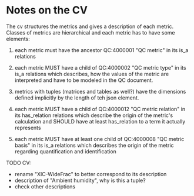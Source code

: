 # Notes on the CV

The cv structures the metrics and gives a description of each metric. Classes of
metrics are hierarchical and each metric has to have some elements:

1) each metric must have the ancestor QC:4000001 "QC metric" in its is_a
   relations

2) each metric MUST have a child of QC:4000002 "QC metric type" in its is_a
   relations which describes, how the values of the metric are interpreted and
   have to be modeled in the QC document.

3) metrics with tuples (matrices and tables as well?) have the dimensions
   defined implicitly by the length of teh json element.

4) each metric MUST have a child of QC:4000012 "QC metric relation" in its
   has_relation relations which describe the origin of the metric's calculation
   and SHOULD have at least has_relation to a term it actually represents

5) each metric MUST have at least one child of QC:4000008 "QC metric basis" in
   its is_a relations which describes the origin of the metric regarding
   quantification and identification




TODO CV:
* rename "XIC-WideFrac" to better correspond to its description
* description of "Ambient humidity", why is this a tuple?
* check other descriptions
